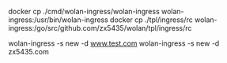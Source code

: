 
docker cp ./cmd/wolan-ingress/wolan-ingress wolan-ingress:/usr/bin/wolan-ingress
docker cp ./tpl/ingress/rc wolan-ingress:/go/src/github.com/zx5435/wolan/tpl/ingress/rc

wolan-ingress -s new -d www.test.com
wolan-ingress -s new -d zx5435.com

